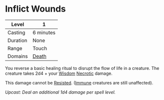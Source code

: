# Inflict Wounds

| Level    | 1                                          |
| -------- | ------------------------------------------ |
| Casting  | 6 minutes                                  |
| Duration | None                                       |
| Range    | Touch                                      |
| Domains  | [Death](../../../Spell%20Domains/Death.md) |

You reverse a basic healing ritual to disrupt the flow of life in a creature. The creature takes 2d4 + your [Wisdom](../../../../Player%20Characters/Chosen%20Statistics/Wisdom.md) [Necrotic](../../../../Damage%20Types/Necrotic.md) damage. 

This damage cannot be [Resisted](../../../../Conditions/Resistant.md). ([Immune](../../../../Conditions/Immune.md) creatures are still unaffected).

*Upcast: Deal an additional 1d4 damage per spell level.*